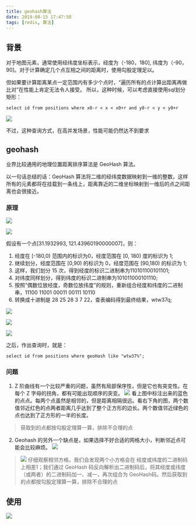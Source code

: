```yaml
---
title: geohash算法
date: 2019-08-15 17:47:58
tags: [redis, 算法]
---
```


## 背景
对于地图元素，通常使用经纬度坐标表示，经度为（-180，180], 纬度为（-90， 90]。对于计算确定几个点互相之间的距离时，使用勾股定理足以。

但如果要计算距离某点一定范围内有多少个点时，“遍历所有的点计算出距离再做比对”在性能上肯定无法令人接受。
所以，这种时候，可以考虑直接使用sql划分矩形：
```
select id from positions where x0-r < x < x0+r and y0-r < y < y0+r
```

![](/images/geohash/1.png)

不过，这种查询方式，在高并发场景，性能可能仍然达不到要求
<escape><!-- more --></escape>

## geohash

业界比较通用的地理位置距离排序算法是 GeoHash 算法。

以一句话总结的话：GeoHash 算法将二维的经纬度数据映射到一维的整数，这样所有的元素都将在挂载到一条线上，距离靠近的二维坐标映射到一维后的点之间距离也会很接近。

### 原理

![](/images/geohash/2.png)

![](/images/geohash/3.png)

假设有一个点[31.1932993, 121.43960190000007]，则：

1. 经度在 [-180,0) 范围内的标识为0，经度范围在 [0, 180) 度的标识为 1;
2. 继续划分，经度范围在 [0,90) 的标识为 0，经度范围在 [90,180) 的标识为 1;
3. 这样，我们划分 15 次，得到经度的标识二进制串为110101100101101;
4. 对纬度同样划分，得到纬度的标识二进制串为101011000101110;
5. 按照“偶数位放经度，奇数位放纬度”的规则，重新组合经度和纬度的二进制串，11100 11001 00011 00111 10110
6. 转换成十进制是 28 25 28 3 7 22，查表编码得到最终结果，wtw37q;

![](/images/geohash/4.png)

![](/images/geohash/5.png)

![](/images/geohash/6.png)

之后，作出查询时，就是：

```
select id from positions where geoHash like "wtw37%";
```

### 问题

1. Z 阶曲线有一个比较严重的问题，虽然有局部保序性，但是它也有突变性。在每个 Z 字母的拐角，都有可能出现顺序的突变。
![](/images/geohash/7.png)
看上图中标注出来的蓝色的点点。每两个点虽然是相邻的，但是距离相隔很远。看右下角的图，两个数值邻近红色的点两者距离几乎达到了整个正方形的边长。两个数值邻近绿色的点也达到了正方形的一半的长度。

>获取到的点都按勾股定理算一算，排除不合理的点

2. Geohash 的另外一个缺点是，如果选择不好合适的网格大小，判断邻近点可能会比较麻烦。
![](/images/geohash/8.png)

>![](/images/geohash/9.png)
>仔细观察相邻方格，我们会发现两个小方格会在 经度或纬度的二进制码上相差1；我们通过 GeoHash 码反向解析出二进制码后，将其经度或纬度（或两者）的二进制码加一、减一，再次组合为 GeoHash码。然后获取到的点都按勾股定理算一算，排除不合理的点


## 使用

![](/images/geohash/10.png)